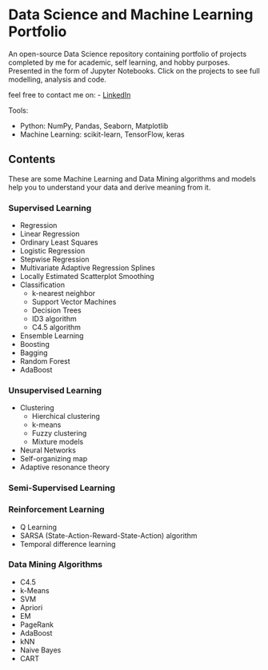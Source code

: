 # Data Science and Machine Learning Portfolio #

An open-source Data Science repository containing portfolio of projects completed by me for academic, self learning, and hobby purposes. Presented in the form of Jupyter Notebooks. Click on the projects to see full modelling, analysis and code.

feel free to contact me on: - [LinkedIn](https://www.linkedin.com/in/masoud-khfard/)

Tools:

* Python: NumPy, Pandas, Seaborn, Matplotlib
* Machine Learning: scikit-learn, TensorFlow, keras

## Contents
These are some Machine Learning and Data Mining algorithms and models help you to understand your data and derive meaning from it.

### Supervised Learning ### 
* Regression 
* Linear Regression
* Ordinary Least Squares
* Logistic Regression
* Stepwise Regression
* Multivariate Adaptive Regression Splines
* Locally Estimated Scatterplot Smoothing
* Classification
  * k-nearest neighbor
  * Support Vector Machines
  * Decision Trees
  * ID3 algorithm
  * C4.5 algorithm
* Ensemble Learning
* Boosting
* Bagging
* Random Forest
* AdaBoost
 ### Unsupervised Learning ### 
* Clustering
  * Hierchical clustering
  * k-means
  * Fuzzy clustering
  * Mixture models
* Neural Networks
* Self-organizing map
* Adaptive resonance theory
 ### Semi-Supervised Learning ### 
 ### Reinforcement Learning ### 
* Q Learning
* SARSA (State-Action-Reward-State-Action) algorithm
* Temporal difference learning
 ### Data Mining Algorithms ### 
* C4.5
* k-Means
* SVM
* Apriori
* EM
* PageRank
* AdaBoost
* kNN
* Naive Bayes
* CART
